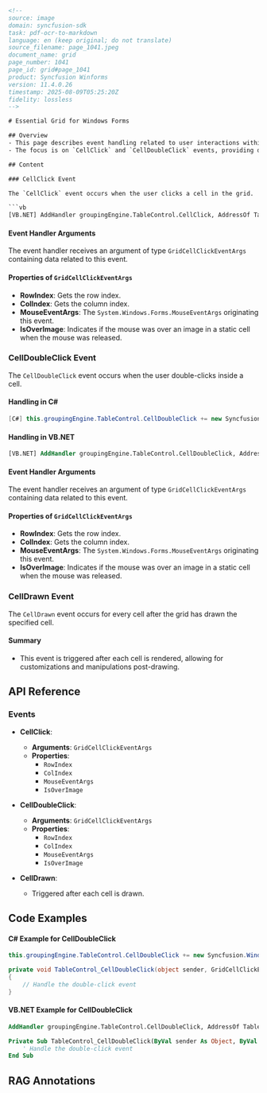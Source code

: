 ```html
<!-- 
source: image
domain: syncfusion-sdk
task: pdf-ocr-to-markdown
language: en (keep original; do not translate)
source_filename: page_1041.jpeg
document_name: grid
page_number: 1041
page_id: grid#page_1041
product: Syncfusion Winforms
version: 11.4.0.26
timestamp: 2025-08-09T05:25:20Z
fidelity: lossless
-->

# Essential Grid for Windows Forms

## Overview
- This page describes event handling related to user interactions within the grid control in a Windows Forms application.
- The focus is on `CellClick` and `CellDoubleClick` events, providing details about handling these events and the properties of the arguments passed to the event handlers.

## Content

### CellClick Event

The `CellClick` event occurs when the user clicks a cell in the grid.

```vb
[VB.NET] AddHandler groupingEngine.TableControl.CellClick, AddressOf TableControl_CellClick
```

#### Event Handler Arguments
The event handler receives an argument of type `GridCellClickEventArgs` containing data related to this event.

#### Properties of `GridCellClickEventArgs`
- **RowIndex**: Gets the row index.
- **ColIndex**: Gets the column index.
- **MouseEventArgs**: The `System.Windows.Forms.MouseEventArgs` originating this event.
- **IsOverImage**: Indicates if the mouse was over an image in a static cell when the mouse was released.

### CellDoubleClick Event

The `CellDoubleClick` event occurs when the user double-clicks inside a cell.

#### Handling in C#
```csharp
[C#] this.groupingEngine.TableControl.CellDoubleClick += new Syncfusion.Windows.Forms.Grid.GridCellClickEventHandler(TableControl_CellDoubleClick);
```

#### Handling in VB.NET
```vb
[VB.NET] AddHandler groupingEngine.TableControl.CellDoubleClick, AddressOf TableControl_CellDoubleClick
```

#### Event Handler Arguments
The event handler receives an argument of type `GridCellClickEventArgs` containing data related to this event.

#### Properties of `GridCellClickEventArgs`
- **RowIndex**: Gets the row index.
- **ColIndex**: Gets the column index.
- **MouseEventArgs**: The `System.Windows.Forms.MouseEventArgs` originating this event.
- **IsOverImage**: Indicates if the mouse was over an image in a static cell when the mouse was released.

### CellDrawn Event

The `CellDrawn` event occurs for every cell after the grid has drawn the specified cell.

#### Summary
- This event is triggered after each cell is rendered, allowing for customizations and manipulations post-drawing.

## API Reference

### Events
- **CellClick**:
  - **Arguments**: `GridCellClickEventArgs`
  - **Properties**:
    - `RowIndex`
    - `ColIndex`
    - `MouseEventArgs`
    - `IsOverImage`

- **CellDoubleClick**:
  - **Arguments**: `GridCellClickEventArgs`
  - **Properties**:
    - `RowIndex`
    - `ColIndex`
    - `MouseEventArgs`
    - `IsOverImage`

- **CellDrawn**:
  - Triggered after each cell is drawn.

## Code Examples

#### C# Example for CellDoubleClick
```csharp
this.groupingEngine.TableControl.CellDoubleClick += new Syncfusion.Windows.Forms.Grid.GridCellClickEventHandler(TableControl_CellDoubleClick);

private void TableControl_CellDoubleClick(object sender, GridCellClickEventArgs e)
{
    // Handle the double-click event
}
```

#### VB.NET Example for CellDoubleClick
```vb
AddHandler groupingEngine.TableControl.CellDoubleClick, AddressOf TableControl_CellDoubleClick

Private Sub TableControl_CellDoubleClick(ByVal sender As Object, ByVal e As GridCellClickEventArgs)
    ' Handle the double-click event
End Sub
```

## RAG Annotations
<!-- tags: [grid, windows forms, event handling, cell events, syncfusion, version 11.4.0.26] keywords: [CellClick, CellDoubleClick, CellDrawn, GridCellClickEventArgs, RowIndex, ColIndex, MouseEventArgs, IsOverImage] -->
```